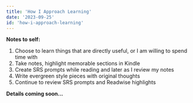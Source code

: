 ```yaml
---
title: 'How I Approach Learning'
date: '2023-09-25'
id: 'how-i-approach-learning'
---
```

**Notes to self:**

1. Choose to learn things that are directly useful, or I am willing to spend time with
2. Take notes, highlight memorable sections in Kindle
3. Create SRS prompts while reading and later as I review my notes
4. Write evergreen style pieces with original thoughts
5. Continue to review SRS prompts and Readwise highlights

**Details coming soon...**
